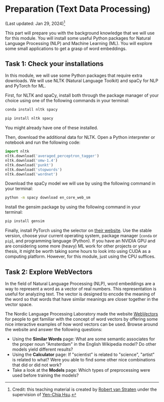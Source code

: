 # Preparation (Text Data Processing)

(Last updated: Jan 29, 2024)[^credit]

[^credit]: Credit: this teaching material is created by [Robert van Straten](https://github.com/robertvanstraten) under the supervision of [Yen-Chia Hsu](https://github.com/yenchiah).

This part will prepare you with the background knowledge that we will use for this module.
You will install some useful Python packages for Natural Language Processing (NLP) and Machine Learning (ML).
You will explore some small applications to get a grasp of word embeddings.

## Task 1: Check your installations

In this module, we will use some Python packages that require extra downloads.
We will use NLTK (Natural Language Toolkit) and spaCy for NLP and PyTorch for ML.

First, for NLTK and spaCy, install both through the package manager of your choice using one of the following commands in your terminal:
```sh
conda install nltk spacy
```
```sh
pip install nltk spacy
```
You might already have one of these installed.

Then, download the additional data for NLTK. Open a Python interpreter or notebook and run the following code:

```python
import nltk
nltk.download('averaged_perceptron_tagger')
nltk.download('omw-1.4')
nltk.download('punkt')
nltk.download('stopwords')
nltk.download('wordnet')
```

Download the spaCy model we will use by using the following command in your terminal:
```sh
python -m spacy download en_core_web_sm
```

Install the gensim package by using the following command in your terminal:
```sh
pip install gensim
```

Finally, install PyTorch using the selector on [their website](https://pytorch.org/get-started/locally/).
Use the stable version, choose your current operating system, package manager (`conda` or `pip`), and programming language (Python).
If you have an NVIDIA GPU and are considering some more (heavy) ML work for other projects or your thesis, it might be worth taking some hours to look into using CUDA as a computing platform.
However, for this module, just using the CPU suffices.

## Task 2: Explore WebVectors

In the field of Natural Language Processing (NLP), word embeddings are a way to represent a word as a vector of real numbers.
This representation is useful for analyzing text.
The vector is designed to encode the meaning of the word so that words that have similar meanings are closer together in the vector space.

The Nordic Language Processing Laboratory made the website [WebVectors](http://vectors.nlpl.eu/explore/embeddings/en/) for people to get familiar with the concept of word vectors by offering some nice interactive examples of how word vectors can be used.
Browse around the website and answer the following questions:
- Using the **Similar Words** page: What are some semantic associates for the proper noun "Amsterdam" in the English Wikipedia model? Do other models yield different results?
- Using the **Calculator** page: If "scientist" is related to "science", "artist" is related to what? Were you able to find some other nice combinations that did or did not work?
- Take a look at the **Models** page: Which types of preprocessing were used before training the models?
